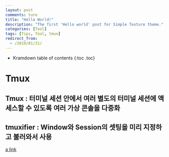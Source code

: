 ```yaml
---
layout: post
comments: ture
title: "Hello World!"
description: "The first 'Hello world' post for Simple Texture theme."
categories: [Tool]
tags: [Tips, Tool, tmux]
redirect_from:
  - /2019/01/31/
---
```


* Kramdown table of contents
{:toc .toc}

# Tmux
## Tmux : 터미널 세션 안에서 여러 별도의 터미널 세션에 액세스할 수 있도록 여러 가상 콘솔을 다중화
## tmuxifier : Window와 Session의 셋팅을 미리 지정하고 불러와서 사용
[a link](https://github.com/jimeh/tmuxifier)
